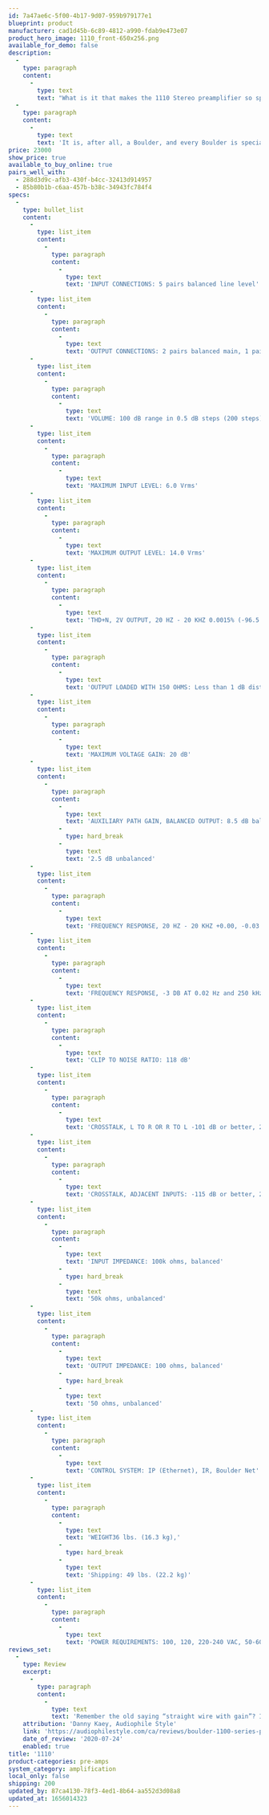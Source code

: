 ```yaml
---
id: 7a47ae6c-5f00-4b17-9d07-959b979177e1
blueprint: product
manufacturer: cad1d45b-6c89-4812-a990-fdab9e473e07
product_hero_image: 1110_front-650x256.png
available_for_demo: false
description:
  -
    type: paragraph
    content:
      -
        type: text
        text: "What is it that makes the 1110 Stereo preamplifier so special? It is something rare, an overachiever, a\_unique combination of reference-level performance and compact, convenient design. It is at once familiar in size and shape and yet completely new in aesthetic design detail. Perhaps what makes it so special is that it takes such amazing sight, sound, use, and feel and packs them all into a single chassis. It is the perfect mix of traditional function and cutting-edge technology, earning more than 10 international product awards from media around the world."
  -
    type: paragraph
    content:
      -
        type: text
        text: 'It is, after all, a Boulder, and every Boulder is special.'
price: 23000
show_price: true
available_to_buy_online: true
pairs_well_with:
  - 288d3d9c-afb3-430f-b4cc-32413d914957
  - 85b80b1b-c6aa-457b-b38c-34943fc784f4
specs:
  -
    type: bullet_list
    content:
      -
        type: list_item
        content:
          -
            type: paragraph
            content:
              -
                type: text
                text: 'INPUT CONNECTIONS: 5 pairs balanced line level'
      -
        type: list_item
        content:
          -
            type: paragraph
            content:
              -
                type: text
                text: 'OUTPUT CONNECTIONS: 2 pairs balanced main, 1 pair balanced auxiliary'
      -
        type: list_item
        content:
          -
            type: paragraph
            content:
              -
                type: text
                text: 'VOLUME: 100 dB range in 0.5 dB steps (200 steps) or 1.0 dB steps (100 steps)'
      -
        type: list_item
        content:
          -
            type: paragraph
            content:
              -
                type: text
                text: 'MAXIMUM INPUT LEVEL: 6.0 Vrms'
      -
        type: list_item
        content:
          -
            type: paragraph
            content:
              -
                type: text
                text: 'MAXIMUM OUTPUT LEVEL: 14.0 Vrms'
      -
        type: list_item
        content:
          -
            type: paragraph
            content:
              -
                type: text
                text: 'THD+N, 2V OUTPUT, 20 HZ - 20 KHZ 0.0015% (-96.5 dB)'
      -
        type: list_item
        content:
          -
            type: paragraph
            content:
              -
                type: text
                text: 'OUTPUT LOADED WITH 150 OHMS: Less than 1 dB distortion change, 20 - 10 kHz'
      -
        type: list_item
        content:
          -
            type: paragraph
            content:
              -
                type: text
                text: 'MAXIMUM VOLTAGE GAIN: 20 dB'
      -
        type: list_item
        content:
          -
            type: paragraph
            content:
              -
                type: text
                text: 'AUXILIARY PATH GAIN, BALANCED OUTPUT: 8.5 dB balanced'
              -
                type: hard_break
              -
                type: text
                text: '2.5 dB unbalanced'
      -
        type: list_item
        content:
          -
            type: paragraph
            content:
              -
                type: text
                text: 'FREQUENCY RESPONSE, 20 HZ - 20 KHZ +0.00, -0.03 dB'
      -
        type: list_item
        content:
          -
            type: paragraph
            content:
              -
                type: text
                text: 'FREQUENCY RESPONSE, -3 DB AT 0.02 Hz and 250 kHz'
      -
        type: list_item
        content:
          -
            type: paragraph
            content:
              -
                type: text
                text: 'CLIP TO NOISE RATIO: 118 dB'
      -
        type: list_item
        content:
          -
            type: paragraph
            content:
              -
                type: text
                text: 'CROSSTALK, L TO R OR R TO L -101 dB or better, 20 Hz to 20 kHz'
      -
        type: list_item
        content:
          -
            type: paragraph
            content:
              -
                type: text
                text: 'CROSSTALK, ADJACENT INPUTS: -115 dB or better, 20 Hz to 20 kHz'
      -
        type: list_item
        content:
          -
            type: paragraph
            content:
              -
                type: text
                text: 'INPUT IMPEDANCE: 100k ohms, balanced'
              -
                type: hard_break
              -
                type: text
                text: '50k ohms, unbalanced'
      -
        type: list_item
        content:
          -
            type: paragraph
            content:
              -
                type: text
                text: 'OUTPUT IMPEDANCE: 100 ohms, balanced'
              -
                type: hard_break
              -
                type: text
                text: '50 ohms, unbalanced'
      -
        type: list_item
        content:
          -
            type: paragraph
            content:
              -
                type: text
                text: 'CONTROL SYSTEM: IP (Ethernet), IR, Boulder Net'
      -
        type: list_item
        content:
          -
            type: paragraph
            content:
              -
                type: text
                text: 'WEIGHT36 lbs. (16.3 kg),'
              -
                type: hard_break
              -
                type: text
                text: 'Shipping: 49 lbs. (22.2 kg)'
      -
        type: list_item
        content:
          -
            type: paragraph
            content:
              -
                type: text
                text: 'POWER REQUIREMENTS: 100, 120, 220-240 VAC, 50-60 Hz'
reviews_set:
  -
    type: Review
    excerpt:
      -
        type: paragraph
        content:
          -
            type: text
            text: 'Remember the old saying “straight wire with gain”? It seems that Boulder is closer to that “truth” than others. There’s nothing like taking the same record from deck to deck to hear the fundamental differences of each. The elements which make that possible and so easily identifiable are the Boulder 1100 and 1160 combo. Straight shooters, definitely an end game sort of setup. A+++'
    attribution: 'Danny Kaey, Audiophile Style'
    link: 'https://audiophilestyle.com/ca/reviews/boulder-1100-series-preamplifier-and-power-amplifier-review-r765/'
    date_of_review: '2020-07-24'
    enabled: true
title: '1110'
product-categories: pre-amps
system_category: amplification
local_only: false
shipping: 200
updated_by: 87ca4130-78f3-4ed1-8b64-aa552d3d08a8
updated_at: 1656014323
---
```

